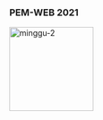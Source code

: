 ### PEM-WEB 2021

<img align="left" src="https://i.ibb.co/60KT7s4/logo-1.png" alt="minggu-2" width="150" />
